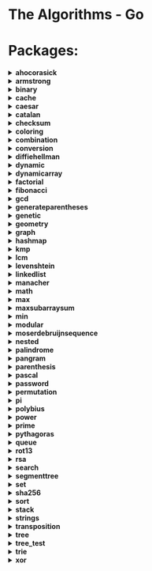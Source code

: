 # The Algorithms - Go

<!--- GODOCMD BEGIN --->

# Packages:

<details>
	<summary> <strong> ahocorasick </strong> </summary>

---

##### Functions:

1. [`Advanced`](./strings/ahocorasick/advancedahocorasick.go#L10): Advanced Function performing the Advanced Aho-Corasick algorithm. Finds and prints occurrences of each pattern.
2. [`AhoCorasick`](./strings/ahocorasick/ahocorasick.go#L15): AhoCorasick Function performing the Basic Aho-Corasick algorithm. Finds and prints occurrences of each pattern.
3. [`ArrayUnion`](./strings/ahocorasick/shared.go#L86): ArrayUnion Concats two arrays of int's into one.
4. [`BoolArrayCapUp`](./strings/ahocorasick/shared.go#L78): BoolArrayCapUp Dynamically increases an array size of bool's by 1.
5. [`BuildAc`](./strings/ahocorasick/ahocorasick.go#L54): Functions that builds Aho Corasick automaton.
6. [`BuildExtendedAc`](./strings/ahocorasick/advancedahocorasick.go#L46): BuildExtendedAc Functions that builds extended Aho Corasick automaton.
7. [`ComputeAlphabet`](./strings/ahocorasick/shared.go#L61): ComputeAlphabet Function that returns string of all the possible characters in given patterns.
8. [`ConstructTrie`](./strings/ahocorasick/shared.go#L4): ConstructTrie Function that constructs Trie as an automaton for a set of reversed & trimmed strings.
9. [`Contains`](./strings/ahocorasick/shared.go#L39): Contains Returns 'true' if array of int's 's' contains int 'e', 'false' otherwise.
10. [`CreateNewState`](./strings/ahocorasick/shared.go#L111): CreateNewState Automaton function for creating a new state 'state'.
11. [`CreateTransition`](./strings/ahocorasick/shared.go#L116): CreateTransition Creates a transition for function σ(state,letter) = end.
12. [`GetParent`](./strings/ahocorasick/shared.go#L99): GetParent Function that finds the first previous state of a state and returns it. Used for trie where there is only one parent.
13. [`GetTransition`](./strings/ahocorasick/shared.go#L121): GetTransition Returns ending state for transition σ(fromState,overChar), '-1' if there is none.
14. [`GetWord`](./strings/ahocorasick/shared.go#L49): GetWord Function that returns word found in text 't' at position range 'begin' to 'end'.
15. [`IntArrayCapUp`](./strings/ahocorasick/shared.go#L70): IntArrayCapUp Dynamically increases an array size of int's by 1.
16. [`StateExists`](./strings/ahocorasick/shared.go#L133): StateExists Checks if state 'state' exists. Returns 'true' if it does, 'false' otherwise.

---

##### Types

1. [`Result`](./strings/ahocorasick/ahocorasick.go#L9): No description provided.

---

</details><details>
	<summary> <strong> armstrong </strong> </summary>

---

##### Functions:

1. [`IsArmstrong`](./math/armstrong/isarmstrong.go#L14): No description provided.

---

</details><details>
	<summary> <strong> binary </strong> </summary>

---

##### Package binary describes algorithms that use binary operations for different calculations.

---

##### Functions:

1. [`Abs`](./math/binary/abs.go#L10): Abs returns absolute value using binary operation Principle of operation: 1) Get the mask by right shift by the base 2) Base is the size of an integer variable in bits, for example, for int32 it will be 32, for int64 it will be 64 3) For negative numbers, above step sets mask as 1 1 1 1 1 1 1 1 and 0 0 0 0 0 0 0 0 for positive numbers. 4) Add the mask to the given number. 5) XOR of mask + n and mask gives the absolute value.
2. [`BitCounter`](./math/binary/bitcounter.go#L11): BitCounter - The function returns the number of set bits for an unsigned integer number
3. [`IsPowerOfTwo`](./math/binary/checkisnumberpoweroftwo.go#L21): IsPowerOfTwo This function uses the fact that powers of 2 are represented like 10...0 in binary, and numbers one less than the power of 2 are represented like 11...1. Therefore, using the and function: 10...0 & 01...1 00...0 -> 0 This is also true for 0, which is not a power of 2, for which we have to add and extra condition.
4. [`IsPowerOfTwoLeftShift`](./math/binary/checkisnumberpoweroftwo.go#L28): IsPowerOfTwoLeftShift This function takes advantage of the fact that left shifting a number by 1 is equivalent to multiplying by 2. For example, binary 00000001 when shifted by 3 becomes 00001000, which in decimal system is 8 or = 2 _ 2 _ 2
5. [`LogBase2`](./math/binary/logarithm.go#L7): LogBase2 Finding the exponent of n = 2\*\*x using bitwise operations (logarithm in base 2 of n) [See more](https://en.wikipedia.org/wiki/Logarithm)
6. [`MeanUsingAndXor`](./math/binary/arithmeticmean.go#L12): MeanUsingAndXor This function finds arithmetic mean using "AND" and "XOR" operations
7. [`MeanUsingRightShift`](./math/binary/arithmeticmean.go#L17): MeanUsingRightShift This function finds arithmetic mean using right shift
8. [`ReverseBits`](./math/binary/reversebits.go#L14): ReverseBits This function initialized the result by 0 (all bits 0) and process the given number starting from its least significant bit. If the current bit is 1, set the corresponding most significant bit in the result and finally move on to the next bit in the input number. Repeat this till all its bits are processed.
9. [`SequenceGrayCode`](./math/binary/rbc.go#L11): SequenceGrayCode The function generates an "Gray code" sequence of length n
10. [`Sqrt`](./math/binary/sqrt.go#L16): No description provided.
11. [`XorSearchMissingNumber`](./math/binary/xorsearch.go#L11): XorSearchMissingNumber This function finds a missing number in a sequence

---

</details><details>
	<summary> <strong> cache </strong> </summary>

---

##### Functions:

1. [`NewLRU`](./cache/lru.go#L20): NewLRU represent initiate lru cache with capacity

---

##### Types

1. [`LRU`](./cache/lru.go#L12): No description provided.

---

</details><details>
	<summary> <strong> caesar </strong> </summary>

---

##### Package caesar is the shift cipher ref: https://en.wikipedia.org/wiki/Caesar_cipher

---

##### Functions:

1. [`Decrypt`](./cipher/caesar/caesar.go#L27): Decrypt decrypts by left shift of "key" each character of "input"
2. [`Encrypt`](./cipher/caesar/caesar.go#L6): Encrypt encrypts by right shift of "key" each character of "input"
3. [`FuzzCaesar`](./cipher/caesar/caesar_test.go#L158): No description provided.

---

</details><details>
	<summary> <strong> catalan </strong> </summary>

---

##### Functions:

1. [`CatalanNumber`](./math/catalan/catalannumber.go#L16): CatalanNumber This function returns the `nth` Catalan number

---

</details><details>
	<summary> <strong> checksum </strong> </summary>

---

##### Package checksum describes algorithms for finding various checksums

---

##### Functions:

1. [`CRC8`](./checksum/crc8.go#L25): CRC8 calculates CRC8 checksum of the given data.
2. [`Luhn`](./checksum/luhn.go#L11): Luhn validates the provided data using the Luhn algorithm.

---

##### Types

1. [`CRCModel`](./checksum/crc8.go#L15): No description provided.

---

</details><details>
	<summary> <strong> coloring </strong> </summary>

---

##### Package coloring provides implementation of different graph coloring algorithms, e.g. coloring using BFS, using Backtracking, using greedy approach. Author(s): [Shivam](https://github.com/Shivam010)

---

##### Functions:

1. [`BipartiteCheck`](./graph/coloring/bipartite.go#L40): basically tries to color the graph in two colors if each edge connects 2 differently colored nodes the graph can be considered bipartite

---

##### Types

1. [`Graph`](./graph/coloring/graph.go#L14): No description provided.

---

</details><details>
	<summary> <strong> combination </strong> </summary>

---

##### Package combination ...

---

##### Functions:

1. [`Start`](./strings/combination/combination.go#L13): Start ...

---

##### Types

1. [`Combinations`](./strings/combination/combination.go#L7): No description provided.

---

</details><details>
	<summary> <strong> conversion </strong> </summary>

---

##### Package conversion is a package of implementations which converts one data structure to another.

---

##### Functions:

1. [`Base64Decode`](./conversion/base64.go#L57): Base64Decode decodes the received input base64 string into a byte slice. The implementation follows the RFC4648 standard, which is documented at https://datatracker.ietf.org/doc/html/rfc4648#section-4
2. [`Base64Encode`](./conversion/base64.go#L19): Base64Encode encodes the received input bytes slice into a base64 string. The implementation follows the RFC4648 standard, which is documented at https://datatracker.ietf.org/doc/html/rfc4648#section-4
3. [`BinaryToDecimal`](./conversion/binarytodecimal.go#L25): BinaryToDecimal() function that will take Binary number as string, and return it's Decimal equivalent as integer.
4. [`DecimalToBinary`](./conversion/decimaltobinary.go#L32): DecimalToBinary() function that will take Decimal number as int, and return it's Binary equivalent as string.
5. [`FuzzBase64Encode`](./conversion/base64_test.go#L113): No description provided.
6. [`HEXToRGB`](./conversion/rgbhex.go#L10): HEXToRGB splits an RGB input (e.g. a color in hex format; 0x<color-code>) into the individual components: red, green and blue
7. [`IntToRoman`](./conversion/integertoroman.go#L17): IntToRoman converts an integer value to a roman numeral string. An error is returned if the integer is not between 1 and 3999.
8. [`RGBToHEX`](./conversion/rgbhex.go#L41): RGBToHEX does exactly the opposite of HEXToRGB: it combines the three components red, green and blue to an RGB value, which can be converted to e.g. Hex
9. [`Reverse`](./conversion/decimaltobinary.go#L22): Reverse() function that will take string, and returns the reverse of that string.
10. [`RomanToInteger`](./conversion/romantointeger.go#L40): RomanToInteger converts a roman numeral string to an integer. Roman numerals for numbers outside the range 1 to 3,999 will return an error. Nil or empty string return 0 with no error thrown.

---

</details><details>
	<summary> <strong> diffiehellman </strong> </summary>

---

##### Package diffiehellman implements Diffie-Hellman Key Exchange Algorithm for more information watch : https://www.youtube.com/watch?v=NmM9HA2MQGI

---

##### Functions:

1. [`GenerateMutualKey`](./cipher/diffiehellman/diffiehellmankeyexchange.go#L19): GenerateMutualKey : generates a mutual key that can be used by only alice and bob mutualKey = (shareKey^prvKey)%primeNumber
2. [`GenerateShareKey`](./cipher/diffiehellman/diffiehellmankeyexchange.go#L13): GenerateShareKey : generates a key using client private key , generator and primeNumber this key can be made public shareKey = (g^key)%primeNumber

---

</details><details>
	<summary> <strong> dynamic </strong> </summary>

---

##### Package dynamic is a package of certain implementations of dynamically run algorithms.

---

##### Functions:

1. [`Abbreviation`](./dynamic/abbreviation.go#L24): Returns true if it is possible to make a equals b (if b is an abbreviation of a), returns false otherwise
2. [`Bin2`](./dynamic/binomialcoefficient.go#L21): Bin2 function
3. [`CoinChange`](./dynamic/coinchange.go#L5): CoinChange finds the number of possible combinations of coins of different values which can get to the target amount.
4. [`CutRodDp`](./dynamic/rodcutting.go#L21): CutRodDp solve the same problem using dynamic programming
5. [`CutRodRec`](./dynamic/rodcutting.go#L8): CutRodRec solve the problem recursively: initial approach
6. [`EditDistanceDP`](./dynamic/editdistance.go#L35): EditDistanceDP is an optimised implementation which builds on the ideas of the recursive implementation. We use dynamic programming to compute the DP table where dp[i][j] denotes the edit distance value of first[0..i-1] and second[0..j-1]. Time complexity is O(m \* n) where m and n are lengths of the strings, first and second respectively.
7. [`EditDistanceRecursive`](./dynamic/editdistance.go#L10): EditDistanceRecursive is a naive implementation with exponential time complexity.
8. [`IsSubsetSum`](./dynamic/subsetsum.go#L14): No description provided.
9. [`Knapsack`](./dynamic/knapsack.go#L17): Knapsack solves knapsack problem return maxProfit
10. [`LongestCommonSubsequence`](./dynamic/longestcommonsubsequence.go#L13): LongestCommonSubsequence function
11. [`LongestIncreasingSubsequence`](./dynamic/longestincreasingsubsequence.go#L9): LongestIncreasingSubsequence returns the longest increasing subsequence where all elements of the subsequence are sorted in increasing order
12. [`LongestIncreasingSubsequenceGreedy`](./dynamic/longestincreasingsubsequencegreedy.go#L9): LongestIncreasingSubsequenceGreedy is a function to find the longest increasing subsequence in a given array using a greedy approach. The dynamic programming approach is implemented alongside this one. Worst Case Time Complexity: O(nlogn) Auxiliary Space: O(n), where n is the length of the array(slice). Reference: https://www.geeksforgeeks.org/construction-of-longest-monotonically-increasing-subsequence-n-log-n/
13. [`LpsDp`](./dynamic/longestpalindromicsubsequence.go#L25): LpsDp function
14. [`LpsRec`](./dynamic/longestpalindromicsubsequence.go#L20): LpsRec function
15. [`MatrixChainDp`](./dynamic/matrixmultiplication.go#L24): MatrixChainDp function
16. [`MatrixChainRec`](./dynamic/matrixmultiplication.go#L10): MatrixChainRec function
17. [`Max`](./dynamic/knapsack.go#L11): Max function - possible duplicate
18. [`NthCatalanNumber`](./dynamic/catalan.go#L13): NthCatalan returns the n-th Catalan Number Complexity: O(n²)
19. [`NthFibonacci`](./dynamic/fibonacci.go#L6): NthFibonacci returns the nth Fibonacci Number

---

</details><details>
	<summary> <strong> dynamicarray </strong> </summary>

---

##### Package dynamicarray A dynamic array is quite similar to a regular array, but its Size is modifiable during program runtime, very similar to how a slice in Go works. The implementation is for educational purposes and explains how one might go about implementing their own version of slices. For more details check out those links below here: GeeksForGeeks article : https://www.geeksforgeeks.org/how-do-dynamic-arrays-work/ Go blog: https://blog.golang.org/slices-intro Go blog: https://blog.golang.org/slices authors [Wesllhey Holanda](https://github.com/wesllhey), [Milad](https://github.com/miraddo) see dynamicarray.go, dynamicarray_test.go

---

##### Types

1. [`DynamicArray`](./structure/dynamicarray/dynamicarray.go#L21): No description provided.

---

</details><details>
	<summary> <strong> factorial </strong> </summary>

---

##### Package factorial describes algorithms Factorials calculations.

---

##### Functions:

1. [`Iterative`](./math/factorial/factorial.go#L12): Iterative returns the iteratively brute forced factorial of n
2. [`Recursive`](./math/factorial/factorial.go#L21): Recursive This function recursively computes the factorial of a number
3. [`UsingTree`](./math/factorial/factorial.go#L30): UsingTree This function finds the factorial of a number using a binary tree

---

</details><details>
	<summary> <strong> fibonacci </strong> </summary>

---

##### Functions:

1. [`Formula`](./math/fibonacci/fibonacci.go#L42): Formula This function calculates the n-th fibonacci number using the [formula](https://en.wikipedia.org/wiki/Fibonacci_number#Relation_to_the_golden_ratio) Attention! Tests for large values fall due to rounding error of floating point numbers, works well, only on small numbers
2. [`Matrix`](./math/fibonacci/fibonacci.go#L15): Matrix This function calculates the n-th fibonacci number using the matrix method. [See](https://en.wikipedia.org/wiki/Fibonacci_number#Matrix_form)

---

</details><details>
	<summary> <strong> gcd </strong> </summary>

---

##### Functions:

1. [`Extended`](./math/gcd/extended.go#L12): Extended simple extended gcd
2. [`ExtendedIterative`](./math/gcd/extendedgcditerative.go#L4): ExtendedIterative finds and returns gcd(a, b), x, y satisfying a*x + b*y = gcd(a, b).
3. [`ExtendedRecursive`](./math/gcd/extendedgcd.go#L4): ExtendedRecursive finds and returns gcd(a, b), x, y satisfying a*x + b*y = gcd(a, b).
4. [`Iterative`](./math/gcd/gcditerative.go#L4): Iterative Faster iterative version of GcdRecursive without holding up too much of the stack
5. [`Recursive`](./math/gcd/gcd.go#L4): Recursive finds and returns the greatest common divisor of a given integer.
6. [`TemplateBenchmarkExtendedGCD`](./math/gcd/extendedgcd_test.go#L44): No description provided.
7. [`TemplateBenchmarkGCD`](./math/gcd/gcd_test.go#L37): No description provided.
8. [`TemplateTestExtendedGCD`](./math/gcd/extendedgcd_test.go#L7): No description provided.
9. [`TemplateTestGCD`](./math/gcd/gcd_test.go#L18): No description provided.

---

</details><details>
	<summary> <strong> generateparentheses </strong> </summary>

---

##### Functions:

1. [`GenerateParenthesis`](./strings/generateparentheses/generateparentheses.go#L12): No description provided.

---

</details><details>
	<summary> <strong> genetic </strong> </summary>

---

##### Package genetic provides functions to work with strings using genetic algorithm. https://en.wikipedia.org/wiki/Genetic_algorithm Author: D4rkia

---

##### Functions:

1. [`GeneticString`](./strings/genetic/genetic.go#L71): GeneticString generates PopultaionItem based on the imputed target string, and a set of possible runes to build a string with. In order to optimise string generation additional configurations can be provided with Conf instance. Empty instance of Conf (&Conf{}) can be provided, then default values would be set. Link to the same algorithm implemented in python: https://github.com/TheAlgorithms/Python/blob/master/genetic_algorithm/basic_string.py

---

##### Types

1. [`Conf`](./strings/genetic/genetic.go#L32): No description provided.

2. [`PopulationItem`](./strings/genetic/genetic.go#L26): No description provided.

3. [`Result`](./strings/genetic/genetic.go#L52): No description provided.

---

</details><details>
	<summary> <strong> geometry </strong> </summary>

---

##### Package geometry contains geometric algorithms

---

##### Functions:

1. [`Distance`](./math/geometry/straightlines.go#L18): Distance calculates the shortest distance between two points.
2. [`IsParallel`](./math/geometry/straightlines.go#L42): IsParallel checks if two lines are parallel or not.
3. [`IsPerpendicular`](./math/geometry/straightlines.go#L47): IsPerpendicular checks if two lines are perpendicular or not.
4. [`PointDistance`](./math/geometry/straightlines.go#L53): PointDistance calculates the distance of a given Point from a given line. The slice should contain the coefficiet of x, the coefficient of y and the constant in the respective order.
5. [`Section`](./math/geometry/straightlines.go#L24): Section calculates the Point that divides a line in specific ratio. DO NOT specify the ratio in the form m:n, specify it as r, where r = m / n.
6. [`Slope`](./math/geometry/straightlines.go#L32): Slope calculates the slope (gradient) of a line.
7. [`YIntercept`](./math/geometry/straightlines.go#L37): YIntercept calculates the Y-Intercept of a line from a specific Point.

---

##### Types

1. [`Line`](./math/geometry/straightlines.go#L13): No description provided.

2. [`Point`](./math/geometry/straightlines.go#L9): No description provided.

---

</details><details>
	<summary> <strong> graph </strong> </summary>

---

##### Package graph demonstrates Graph search algorithms reference: https://en.wikipedia.org/wiki/Tree_traversal

---

##### Functions:

1. [`ArticulationPoint`](./graph/articulationpoints.go#L19): ArticulationPoint is a function to identify articulation points in a graph. The function takes the graph as an argument and returns a boolean slice which indicates whether a vertex is an articulation point or not. Worst Case Time Complexity: O(|V| + |E|) Auxiliary Space: O(|V|) reference: https://en.wikipedia.org/wiki/Biconnected_component and https://cptalks.quora.com/Cut-Vertex-Articulation-point
2. [`BreadthFirstSearch`](./graph/breadthfirstsearch.go#L9): BreadthFirstSearch is an algorithm for traversing and searching graph data structures. It starts at an arbitrary node of a graph, and explores all of the neighbor nodes at the present depth prior to moving on to the nodes at the next depth level. Worst-case performance O(|V|+|E|)=O(b^{d})}O(|V|+|E|)=O(b^{d}) Worst-case space complexity O(|V|)=O(b^{d})}O(|V|)=O(b^{d}) reference: https://en.wikipedia.org/wiki/Breadth-first_search
3. [`DepthFirstSearch`](./graph/depthfirstsearch.go#L53): No description provided.
4. [`DepthFirstSearchHelper`](./graph/depthfirstsearch.go#L21): No description provided.
5. [`FloydWarshall`](./graph/floydwarshall.go#L15): FloydWarshall Returns all pair's shortest path using Floyd Warshall algorithm
6. [`GetIdx`](./graph/depthfirstsearch.go#L3): No description provided.
7. [`KruskalMST`](./graph/kruskal.go#L87): KruskalMST will return a minimum spanning tree along with its total cost to using Kruskal's algorithm. Time complexity is O(m \* log (n)) where m is the number of edges in the graph and n is number of nodes in it.
8. [`LowestCommonAncestor`](./graph/lowestcommonancestor.go#L111): For each node, we will precompute its ancestor above him, its ancestor two nodes above, its ancestor four nodes above, etc. Let's call `jump[j][u]` is the `2^j`-th ancestor above the node `u` with `u` in range `[0, numbersVertex)`, `j` in range `[0,MAXLOG)`. These information allow us to jump from any node to any ancestor above it in `O(MAXLOG)` time.
9. [`New`](./graph/graph.go#L16): Constructor functions for graphs (undirected by default)
10. [`NewDSU`](./graph/kruskal.go#L34): NewDSU will return an initialised DSU using the value of n which will be treated as the number of elements out of which the DSU is being made
11. [`NewTree`](./graph/lowestcommonancestor.go#L84): No description provided.
12. [`NotExist`](./graph/depthfirstsearch.go#L12): No description provided.
13. [`Topological`](./graph/topological.go#L7): Assumes that graph given is valid and possible to get a topo ordering. constraints are array of []int{a, b}, representing an edge going from a to b

---

##### Types

1. [`DisjointSetUnion`](./graph/kruskal.go#L29): No description provided.

2. [`DisjointSetUnionElement`](./graph/kruskal.go#L21): No description provided.

3. [`Edge`](./graph/kruskal.go#L14): No description provided.

4. [`Graph`](./graph/graph.go#L9): No description provided.

5. [`Item`](./graph/dijkstra.go#L5): No description provided.

6. [`Query`](./graph/lowestcommonancestor_test.go#L9): No description provided.

7. [`Tree`](./graph/lowestcommonancestor.go#L25): No description provided.

8. [`TreeEdge`](./graph/lowestcommonancestor.go#L12): No description provided.

9. [`WeightedGraph`](./graph/floydwarshall.go#L9): No description provided.

---

</details><details>
	<summary> <strong> hashmap </strong> </summary>

---

##### Functions:

1. [`Make`](./structure/hashmap/hashmap.go#L32): Make creates a new HashMap instance with input size and capacity
2. [`New`](./structure/hashmap/hashmap.go#L24): New return new HashMap instance

---

##### Types

1. [`HashMap`](./structure/hashmap/hashmap.go#L17): No description provided.

---

</details><details>
	<summary> <strong> kmp </strong> </summary>

---

##### Functions:

1. [`Kmp`](./strings/kmp/kmp.go#L4): Kmp Function kmp performing the Knuth-Morris-Pratt algorithm.

---

</details><details>
	<summary> <strong> lcm </strong> </summary>

---

##### Functions:

1. [`Lcm`](./math/lcm/lcm.go#L10): Lcm returns the lcm of two numbers using the fact that lcm(a,b) _ gcd(a,b) = | a _ b |

---

</details><details>
	<summary> <strong> levenshtein </strong> </summary>

---

##### Functions:

1. [`Distance`](./strings/levenshtein/levenshteindistance.go#L10): Distance Function that gives Levenshtein Distance

---

</details><details>
	<summary> <strong> linkedlist </strong> </summary>

---

##### Package linkedlist demonstrates different implementations on linkedlists.

---

##### Functions:

1. [`JosephusProblem`](./structure/linkedlist/cyclic.go#L120): https://en.wikipedia.org/wiki/Josephus_problem This is a struct-based solution for Josephus problem.
2. [`NewCyclic`](./structure/linkedlist/cyclic.go#L12): Create new list.
3. [`NewDoubly`](./structure/linkedlist/doubly.go#L31): No description provided.
4. [`NewNode`](./structure/linkedlist/shared.go#L12): Create new node.
5. [`NewSingly`](./structure/linkedlist/singlylinkedlist.go#L19): NewSingly returns a new instance of a linked list

---

##### Types

1. [`Cyclic`](./structure/linkedlist/cyclic.go#L6): No description provided.

2. [`Doubly`](./structure/linkedlist/doubly.go#L18): No description provided.

3. [`Node`](./structure/linkedlist/shared.go#L5): No description provided.

4. [`Singly`](./structure/linkedlist/singlylinkedlist.go#L10): No description provided.

5. [`testCase`](./structure/linkedlist/cyclic_test.go#L105): No description provided.

---

</details><details>
	<summary> <strong> manacher </strong> </summary>

---

##### Functions:

1. [`LongestPalindrome`](./strings/manacher/longestpalindrome.go#L37): No description provided.

---

</details><details>
	<summary> <strong> math </strong> </summary>

---

##### Package math is a package that contains mathematical algorithms and its different implementations.

---

##### Functions:

1. [`Abs`](./math/abs.go#L11): Abs returns absolute value
2. [`Combinations`](./math/binomialcoefficient.go#L20): C is Binomial Coefficient function This function returns C(n, k) for given n and k
3. [`Cos`](./math/cos.go#L10): Cos returns the cosine of the radian argument x. [See more](https://en.wikipedia.org/wiki/Sine_and_cosine) [Based on the idea of Bhaskara approximation of cos(x)](https://math.stackexchange.com/questions/3886552/bhaskara-approximation-of-cosx)
4. [`DefaultPolynomial`](./math/pollard.go#L16): DefaultPolynomial is the commonly used polynomial g(x) = (x^2 + 1) mod n
5. [`FindKthMax`](./math/kthnumber.go#L11): FindKthMax returns the kth large element given an integer slice with nil `error` if found and returns -1 with `error` `search.ErrNotFound` if not found. NOTE: The `nums` slice gets mutated in the process.
6. [`FindKthMin`](./math/kthnumber.go#L19): FindKthMin returns kth small element given an integer slice with nil `error` if found and returns -1 with `error` `search.ErrNotFound` if not found. NOTE: The `nums` slice gets mutated in the process.
7. [`IsPerfectNumber`](./math/perfectnumber.go#L34): Checks if inNumber is a perfect number
8. [`IsPowOfTwoUseLog`](./math/checkisnumberpoweroftwo.go#L10): IsPowOfTwoUseLog This function checks if a number is a power of two using the logarithm. The limiting degree can be from 0 to 63. See alternatives in the binary package.
9. [`Lerp`](./math/lerp.go#L5): Lerp or Linear interpolation This function will return new value in 't' percentage between 'v0' and 'v1'
10. [`LiouvilleLambda`](./math/liouville.go#L24): Lambda is the liouville function This function returns λ(n) for given number
11. [`Mean`](./math/mean.go#L7): No description provided.
12. [`Median`](./math/median.go#L12): No description provided.
13. [`Mode`](./math/mode.go#L19): No description provided.
14. [`Mu`](./math/mobius.go#L21): Mu is the Mobius function This function returns μ(n) for given number
15. [`Phi`](./math/eulertotient.go#L5): Phi is the Euler totient function. This function computes the number of numbers less then n that are coprime with n.
16. [`PollardsRhoFactorization`](./math/pollard.go#L29): PollardsRhoFactorization is an implementation of Pollard's rho factorization algorithm using the default parameters x = y = 2
17. [`Sin`](./math/sin.go#L9): Sin returns the sine of the radian argument x. [See more](https://en.wikipedia.org/wiki/Sine_and_cosine)
18. [`SumOfProperDivisors`](./math/perfectnumber.go#L17): Returns the sum of proper divisors of inNumber.

---

</details><details>
	<summary> <strong> max </strong> </summary>

---

##### Functions:

1. [`Bitwise`](./math/max/bitwisemax.go#L11): Bitwise computes using bitwise operator the maximum of all the integer input and returns it
2. [`Int`](./math/max/max.go#L6): Int is a function which returns the maximum of all the integers provided as arguments.

---

</details><details>
	<summary> <strong> maxsubarraysum </strong> </summary>

---

##### Package maxsubarraysum is a package containing a solution to a common problem of finding max contiguous sum within a array of ints.

---

##### Functions:

1. [`MaxSubarraySum`](./other/maxsubarraysum/maxsubarraysum.go#L13): MaxSubarraySum returns the maximum subarray sum

---

</details><details>
	<summary> <strong> min </strong> </summary>

---

##### Functions:

1. [`Bitwise`](./math/min/bitwisemin.go#L11): Bitwise This function returns the minimum integer using bit operations
2. [`Int`](./math/min/min.go#L6): Int is a function which returns the minimum of all the integers provided as arguments.

---

</details><details>
	<summary> <strong> modular </strong> </summary>

---

##### Functions:

1. [`Exponentiation`](./math/modular/exponentiation.go#L22): Exponentiation returns base^exponent % mod
2. [`Inverse`](./math/modular/inverse.go#L19): Inverse Modular function
3. [`Multiply64BitInt`](./math/modular/exponentiation.go#L51): Multiply64BitInt Checking if the integer multiplication overflows

---

</details><details>
	<summary> <strong> moserdebruijnsequence </strong> </summary>

---

##### Functions:

1. [`MoserDeBruijnSequence`](./math/moserdebruijnsequence/sequence.go#L7): No description provided.

---

</details><details>
	<summary> <strong> nested </strong> </summary>

---

##### Package nested provides functions for testing strings proper brackets nesting.

---

##### Functions:

1. [`IsBalanced`](./other/nested/nestedbrackets.go#L20): IsBalanced returns true if provided input string is properly nested. Input is a sequence of brackets: '(', ')', '[', ']', '{', '}'. A sequence of brackets `s` is considered properly nested if any of the following conditions are true: - `s` is empty; - `s` has the form (U) or [U] or {U} where U is a properly nested string; - `s` has the form VW where V and W are properly nested strings. For example, the string "()()[()]" is properly nested but "[(()]" is not. **Note** Providing characters other then brackets would return false, despite brackets sequence in the string. Make sure to filter input before usage.

---

</details><details>
	<summary> <strong> palindrome </strong> </summary>

---

##### Functions:

1. [`IsPalindrome`](./strings/palindrome/ispalindrome.go#L26): No description provided.
2. [`IsPalindromeRecursive`](./strings/palindrome/ispalindrome.go#L39): No description provided.

---

</details><details>
	<summary> <strong> pangram </strong> </summary>

---

##### Functions:

1. [`IsPangram`](./strings/pangram/ispangram.go#L21): No description provided.

---

</details><details>
	<summary> <strong> parenthesis </strong> </summary>

---

##### Functions:

1. [`Parenthesis`](./strings/parenthesis/parenthesis.go#L12): parcounter will be 0 if all open parenthesis are closed correctly

---

</details><details>
	<summary> <strong> pascal </strong> </summary>

---

##### Functions:

1. [`GenerateTriangle`](./math/pascal/pascaltriangle.go#L24): GenerateTriangle This function generates a Pascal's triangle of n lines

---

</details><details>
	<summary> <strong> password </strong> </summary>

---

##### Package password contains functions to help generate random passwords

---

##### Functions:

1. [`Generate`](./other/password/generator.go#L15): Generate returns a newly generated password

---

</details><details>
	<summary> <strong> permutation </strong> </summary>

---

##### Functions:

1. [`GenerateElementSet`](./math/permutation/heaps.go#L37): No description provided.
2. [`Heaps`](./math/permutation/heaps.go#L8): Heap's Algorithm for generating all permutations of n objects

---

</details><details>
	<summary> <strong> pi </strong> </summary>

---

##### spigotpi_test.go description: Test for Spigot Algorithm for the Digits of Pi author(s) [red_byte](https://github.com/i-redbyte) see spigotpi.go

---

##### Functions:

1. [`MonteCarloPi`](./math/pi/montecarlopi.go#L17): No description provided.
2. [`MonteCarloPiConcurrent`](./math/pi/montecarlopi.go#L36): MonteCarloPiConcurrent approximates the value of pi using the Monte Carlo method. Unlike the MonteCarloPi function (first version), this implementation uses goroutines and channels to parallelize the computation. More details on the Monte Carlo method available at https://en.wikipedia.org/wiki/Monte_Carlo_method. More details on goroutines parallelization available at https://go.dev/doc/effective_go#parallel.
3. [`Spigot`](./math/pi/spigotpi.go#L12): No description provided.

---

</details><details>
	<summary> <strong> polybius </strong> </summary>

---

##### Package polybius is encrypting method with polybius square ref: https://en.wikipedia.org/wiki/Polybius_square#Hybrid_Polybius_Playfair_Cipher

---

##### Functions:

1. [`NewPolybius`](./cipher/polybius/polybius.go#L21): NewPolybius returns a pointer to object of Polybius. If the size of "chars" is longer than "size", "chars" are truncated to "size".

---

##### Types

1. [`Polybius`](./cipher/polybius/polybius.go#L12): No description provided.

---

</details><details>
	<summary> <strong> power </strong> </summary>

---

##### Functions:

1. [`IterativePower`](./math/power/fastexponent.go#L4): IterativePower is iterative O(logn) function for pow(x, y)
2. [`RecursivePower`](./math/power/fastexponent.go#L18): RecursivePower is recursive O(logn) function for pow(x, y)
3. [`RecursivePower1`](./math/power/fastexponent.go#L30): RecursivePower1 is recursive O(n) function for pow(x, y)
4. [`UsingLog`](./math/power/powvialogarithm.go#L14): No description provided.

---

</details><details>
	<summary> <strong> prime </strong> </summary>

---

##### Functions:

1. [`Factorize`](./math/prime/primefactorization.go#L5): Factorize is a function that computes the exponents of each prime in the prime factorization of n
2. [`Generate`](./math/prime/sieve.go#L26): Generate returns a int slice of prime numbers up to the limit
3. [`GenerateChannel`](./math/prime/sieve.go#L9): Generate generates the sequence of integers starting at 2 and sends it to the channel `ch`
4. [`MillerRabinDeterministic`](./math/prime/millerrabintest.go#L121): MillerRabinDeterministic is a Deterministic version of the Miller-Rabin test, which returns correct results for all valid int64 numbers.
5. [`MillerRabinProbabilistic`](./math/prime/millerrabintest.go#L101): MillerRabinProbabilistic is a probabilistic test for primality of an integer based of the algorithm devised by Miller and Rabin.
6. [`MillerRandomTest`](./math/prime/millerrabintest.go#L77): MillerRandomTest This is the intermediate step that repeats within the miller rabin primality test for better probabilitic chances of receiving the correct result with random witnesses.
7. [`MillerTest`](./math/prime/millerrabintest.go#L49): MillerTest tests whether num is a strong probable prime to a witness. Formally: a^d ≡ 1 (mod n) or a^(2^r \* d) ≡ -1 (mod n), 0 <= r <= s
8. [`MillerTestMultiple`](./math/prime/millerrabintest.go#L84): MillerTestMultiple is like MillerTest but runs the test for multiple witnesses.
9. [`OptimizedTrialDivision`](./math/prime/primecheck.go#L26): OptimizedTrialDivision checks primality of an integer using an optimized trial division method. The optimizations include not checking divisibility by the even numbers and only checking up to the square root of the given number.
10. [`Sieve`](./math/prime/sieve.go#L16): Sieve Sieving the numbers that are not prime from the channel - basically removing them from the channels
11. [`TrialDivision`](./math/prime/primecheck.go#L9): TrialDivision tests whether a number is prime by trying to divide it by the numbers less than it.
12. [`Twin`](./math/prime/twin.go#L15): This function returns twin prime for given number returns (n + 2) if both n and (n + 2) are prime -1 otherwise

---

</details><details>
	<summary> <strong> pythagoras </strong> </summary>

---

##### Functions:

1. [`Distance`](./math/pythagoras/pythagoras.go#L15): Distance calculates the distance between to vectors with the Pythagoras theorem

---

##### Types

1. [`Vector`](./math/pythagoras/pythagoras.go#L8): No description provided.

---

</details><details>
	<summary> <strong> queue </strong> </summary>

---

##### Functions:

1. [`BackQueue`](./structure/queue/queuearray.go#L32): BackQueue return the Back value
2. [`DeQueue`](./structure/queue/queuearray.go#L20): DeQueue it will be removed the first value that added into the list
3. [`EnQueue`](./structure/queue/queuearray.go#L15): EnQueue it will be added new value into our list
4. [`FrontQueue`](./structure/queue/queuearray.go#L27): FrontQueue return the Front value
5. [`IsEmptyQueue`](./structure/queue/queuearray.go#L42): IsEmptyQueue check our list is empty or not
6. [`LenQueue`](./structure/queue/queuearray.go#L37): LenQueue will return the length of the queue list

---

##### Types

1. [`LQueue`](./structure/queue/queuelinklistwithlist.go#L20): No description provided.

2. [`Node`](./structure/queue/queuelinkedlist.go#L13): No description provided.

3. [`Queue`](./structure/queue/queuelinkedlist.go#L19): No description provided.

---

</details><details>
	<summary> <strong> rot13 </strong> </summary>

---

##### Package rot13 is a simple letter substitution cipher that replaces a letter with the 13th letter after it in the alphabet. ref: https://en.wikipedia.org/wiki/ROT13

---

##### Functions:

1. [`FuzzRot13`](./cipher/rot13/rot13_test.go#L72): No description provided.

---

</details><details>
	<summary> <strong> rsa </strong> </summary>

---

##### Package rsa shows a simple implementation of RSA algorithm

---

##### Functions:

1. [`Decrypt`](./cipher/rsa/rsa.go#L43): Decrypt decrypts encrypted rune slice based on the RSA algorithm
2. [`Encrypt`](./cipher/rsa/rsa.go#L28): Encrypt encrypts based on the RSA algorithm - uses modular exponentitation in math directory

---

</details><details>
	<summary> <strong> search </strong> </summary>

---

##### Functions:

1. [`BoyerMoore`](./strings/search/boyermoore.go#L5): Implementation of boyer moore string search O(l) where l=len(text)
2. [`Naive`](./strings/search/naive.go#L5): Implementation of naive string search O(n\*m) where n=len(txt) and m=len(pattern)

---

</details><details>
	<summary> <strong> segmenttree </strong> </summary>

---

##### Functions:

1. [`NewSegmentTree`](./structure/segmenttree/segmenttree.go#L116): No description provided.

---

##### Types

1. [`SegmentTree`](./structure/segmenttree/segmenttree.go#L17): No description provided.

---

</details><details>
	<summary> <strong> set </strong> </summary>

---

##### package set implements a Set using a golang map. This implies that only the types that are accepted as valid map keys can be used as set elements. For instance, do not try to Add a slice, or the program will panic.

---

##### Functions:

1. [`New`](./structure/set/set.go#L7): New gives new set.

---

</details><details>
	<summary> <strong> sha256 </strong> </summary>

---

##### Functions:

1. [`Hash`](./hashing/sha256/sha256.go#L50): Hash hashes the input message using the sha256 hashing function, and return a 32 byte array. The implementation follows the RGC6234 standard, which is documented at https://datatracker.ietf.org/doc/html/rfc6234

---

</details><details>
	<summary> <strong> sort </strong> </summary>

---

##### Package sort a package for demonstrating sorting algorithms in Go

---

##### Functions:

1. [`Bubble`](./sort/bubblesort.go#L9): Bubble is a simple generic definition of Bubble sort algorithm.
2. [`Bucket Sort`](./sort/bucketsort.go#L5): Bucket Sort works with the idea of distributing the elements of an array into a number of buckets. Each bucket is then sorted individually, either using a different sorting algorithm, or by recursively applying the bucket sorting algorithm.
3. [`Comb`](./sort/combSort.go#L17): Comb is a simple sorting algorithm which is an improvement of the bubble sorting algorithm.
4. [`Count`](./sort/countingsort.go#L11): No description provided.
5. [`Exchange`](./sort/exchangesort.go#L8): No description provided.
6. [`HeapSort`](./sort/heapsort.go#L116): No description provided.
7. [`ImprovedSimple`](./sort/simplesort.go#L27): ImprovedSimple is a improve SimpleSort by skipping an unnecessary comparison of the first and last. This improved version is more similar to implementation of insertion sort
8. [`Insertion`](./sort/insertionsort.go#L5): No description provided.
9. [`Merge`](./sort/mergesort.go#L41): Merge Perform merge sort on a slice
10. [`MergeIter`](./sort/mergesort.go#L55): No description provided.
11. [`Pancake Sort`](./sort/pancakesort.go#L7): Pancake Sort is a sorting algorithm that is similar to selection sort that reverses elements of an array. The Pancake Sort uses the flip operation to sort the array.
12. [`ParallelMerge`](./sort/mergesort.go#L66): ParallelMerge Perform merge sort on a slice using goroutines
13. [`Partition`](./sort/quicksort.go#L12): No description provided.
14. [`Patience`](./sort/patiencesort.go#L13): No description provided.
15. [`Pigeonhole`](./sort/pigeonholesort.go#L15): Pigeonhole sorts a slice using pigeonhole sorting algorithm. NOTE: To maintain time complexity O(n + N), this is the reason for having only Integer constraint instead of Ordered.
16. [`Quicksort`](./sort/quicksort.go#L39): Quicksort Sorts the entire array
17. [`QuicksortRange`](./sort/quicksort.go#L26): QuicksortRange Sorts the specified range within the array
18. [`RadixSort`](./sort/radixsort.go#L43): No description provided.
19. [`Selection`](./sort/selectionsort.go#L5): No description provided.
20. [`Shell`](./sort/shellsort.go#L5): No description provided.
21. [`Simple`](./sort/simplesort.go#L13): No description provided.

---

##### Types

1. [`MaxHeap`](./sort/heapsort.go#L5): No description provided.

---

</details><details>
	<summary> <strong> stack </strong> </summary>

---

##### Types

1. [`Node`](./structure/stack/stacklinkedlist.go#L13): No description provided.

2. [`SList`](./structure/stack/stacklinkedlistwithlist.go#L18): No description provided.

3. [`Stack`](./structure/stack/stacklinkedlist.go#L19): No description provided.

---

</details><details>
	<summary> <strong> strings </strong> </summary>

---

##### Package strings is a package that contains all algorithms that are used to analyse and manipulate strings.

---

##### Functions:

1. [`CountChars`](./strings/charoccurrence.go#L12): CountChars counts the number of a times a character has occurred in the provided string argument and returns a map with `rune` as keys and the count as value.

---

</details><details>
	<summary> <strong> transposition </strong> </summary>

---

##### Functions:

1. [`Decrypt`](./cipher/transposition/transposition.go#L82): No description provided.
2. [`Encrypt`](./cipher/transposition/transposition.go#L54): No description provided.

---

##### Types

1. [`KeyMissingError`](./cipher/transposition/transposition.go#L16): No description provided.

2. [`NoTextToEncryptError`](./cipher/transposition/transposition.go#L15): No description provided.

---

</details><details>
	<summary> <strong> tree </strong> </summary>

---

##### For more details check out those links below here: Wikipedia article: https://en.wikipedia.org/wiki/Binary_search_tree authors [guuzaa](https://github.com/guuzaa)

---

##### Functions:

1. [`NewAVL`](./structure/tree/avl.go#L13): NewAVL create a novel AVL tree
2. [`NewBinarySearch`](./structure/tree/bstree.go#L18): NewBinarySearch create a novel Binary-Search tree
3. [`NewRB`](./structure/tree/rbtree.go#L23): Create a new Red-Black Tree

---

##### Types

1. [`AVL`](./structure/tree/avl.go#L8): No description provided.

2. [`BinarySearch`](./structure/tree/bstree.go#L13): No description provided.

3. [`Node`](./structure/tree/tree.go#L25): No description provided.

4. [`RB`](./structure/tree/rbtree.go#L18): No description provided.

---

</details><details>
	<summary> <strong> tree_test </strong> </summary>

---

##### Functions:

1. [`FuzzRBTree`](./structure/tree/rbtree_test.go#L90): No description provided.

---

</details><details>
	<summary> <strong> trie </strong> </summary>

---

##### Package trie provides Trie data structures in golang. Wikipedia: https://en.wikipedia.org/wiki/Trie

---

##### Functions:

1. [`NewNode`](./structure/trie/trie.go#L14): NewNode creates a new Trie node with initialized children map.

---

##### Types

1. [`Node`](./structure/trie/trie.go#L7): No description provided.

---

</details><details>
	<summary> <strong> xor </strong> </summary>

---

##### Package xor is an encryption algorithm that operates the exclusive disjunction(XOR) ref: https://en.wikipedia.org/wiki/XOR_cipher

---

##### Functions:

1. [`Decrypt`](./cipher/xor/xor.go#L19): Decrypt decrypts with Xor encryption
2. [`Encrypt`](./cipher/xor/xor.go#L10): Encrypt encrypts with Xor encryption after converting each character to byte The returned value might not be readable because there is no guarantee which is within the ASCII range If using other type such as string, []int, or some other types, add the statements for converting the type to []byte.
3. [`FuzzXOR`](./cipher/xor/xor_test.go#L108): No description provided.

---

</details>
<!--- GODOCMD END --->

